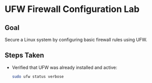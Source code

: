# UFW Firewall Configuration Lab

## Goal
Secure a Linux system by configuring basic firewall rules using UFW.

## Steps Taken
- Verified that UFW was already installed and active:
  ```bash
  sudo ufw status verbose
